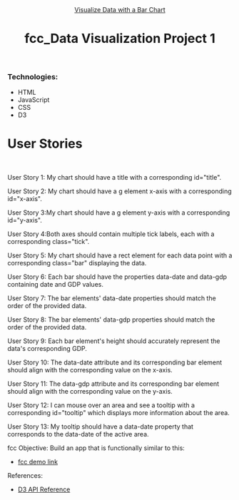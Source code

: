 <div align="center"><a href="https://fcc-p1-bar-chart.netlify.app/" target="_blank">Visualize Data with a Bar Chart</a></div>
<h1 align="center">fcc_Data Visualization Project 1</h1><br>
<h3 align="left">Technologies:</h3>
<ul>
<li>HTML</li>
<li>JavaScript</li>
<li>CSS</li>
<li>D3</li>
</ul>
<h1 align="left">User Stories</h1> <br>

<p>User Story 1: My chart should have a title with a corresponding id="title".</p>
<p>User Story 2: My chart should have a g element x-axis with a corresponding id="x-axis".</p>
<p>User Story 3:My chart should have a g element y-axis with a corresponding id="y-axis".</p>
<p>User Story 4:Both axes should contain multiple tick labels, each with a corresponding class="tick".</p>
<p>User Story 5: My chart should have a rect element for each data point with a corresponding class="bar" displaying the data.</p>
<p>User Story 6: Each bar should have the properties data-date and data-gdp containing date and GDP values.</p>
<p>User Story 7: The bar elements' data-date properties should match the order of the provided data.</p>
<p>User Story 8: The bar elements' data-gdp properties should match the order of the provided data.</p>
<p>User Story 9: Each bar element's height should accurately represent the data's corresponding GDP.</p>
<p>User Story 10: The data-date attribute and its corresponding bar element should align with the corresponding value on the x-axis.</p>
<p>User Story 11: The data-gdp attribute and its corresponding bar element should align with the corresponding value on the y-axis.</p>
<p>User Story 12: I can mouse over an area and see a tooltip with a corresponding id="tooltip" which displays more information about the area.</p>
<p>User Story 13: My tooltip should have a data-date property that corresponds to the data-date of the active area.</p>
<p align="left">fcc Objective: Build an app that is functionally similar to this: </p>
<ul>
<li align="left"><a href="https://codepen.io/freeCodeCamp/full/GrZVaM" target="_blank">fcc demo link</a></li>
</ul>
<p align="left">References: </p>
<ul>
<li align="left"><a href="https://github.com/d3/d3/blob/main/API.md#axes-d3-axis" target="_blank">D3 API Reference</a></li>
</ul>